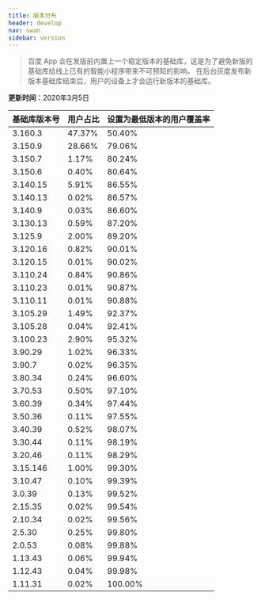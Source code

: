 ```yaml
---
title: 版本分布
header: develop
nav: swan
sidebar: version
---
```


> 百度 App 会在发版前内置上一个稳定版本的基础库，这是为了避免新版的基础库给线上已有的智能小程序带来不可预知的影响。
在后台灰度发布新版本基础库结束后，用户的设备上才会运行新版本的基础库。


**更新时间**：2020年3月5日

|基础库版本号|用户占比|设置为最低版本的用户覆盖率|
|:---|:---|:---|
|3.160.3| 47.37%|50.40%|
|3.150.9| 28.66%|79.06%|
|3.150.7| 1.17%|80.24%|
|3.150.6| 0.40%|80.64%|
|3.140.15| 5.91%|86.55%|
|3.140.13| 0.02%|86.57%|
|3.140.9| 0.03%|86.60%|
|3.130.13| 0.59%|87.20%|
|3.125.9| 2.00%|89.20%|
|3.120.16| 0.82%|90.01%|
|3.120.15| 0.01%|90.02%|
|3.110.24| 0.84%|90.86%|
|3.110.23| 0.01%|90.87%|
|3.110.11| 0.01%|90.88%|
|3.105.29| 1.49%|92.37%|
|3.105.28| 0.04%|92.41%|
|3.100.23| 2.90%|95.32%|
|3.90.29| 1.02%|96.33%|
|3.90.7| 0.02%|96.35%|
|3.80.34| 0.24%|96.60%|
|3.70.53| 0.50%|97.10%|
|3.60.39| 0.34%|97.44%|
|3.50.36| 0.11%|97.55%|
|3.40.39| 0.52%|98.07%|
|3.30.44| 0.11%|98.19%|
|3.20.46| 0.11%|98.29%|
|3.15.146| 1.00%|99.30%|
|3.10.47| 0.10%|99.39%|
|3.0.39| 0.13%|99.52%|
|2.15.35| 0.02%|99.54%|
|2.10.34| 0.02%|99.56%|
|2.5.30| 0.25%|99.80%|
|2.0.53| 0.08%|99.88%|
|1.13.43| 0.06%|99.94%|
|1.12.43| 0.04%|99.98%|
|1.11.31| 0.02%|100.00%|